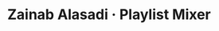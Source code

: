 ---
title:        "Zainab Alasadi · Playlist Mixer"
catchy-title: "Humanising music suggestions with voice"
company:      "Amazon"
year:         2019
image:        "https://catherinebui.com/assets/images/index/site-github.png"
categories:   case-study
layout:       post
slug:         "playlist-mixer"
description:  
---